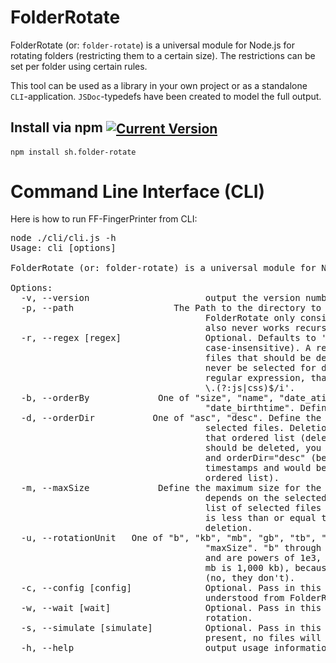 # FolderRotate
FolderRotate (or: `folder-rotate`) is a universal module for Node.js for rotating folders (restricting them to a certain size). The restrictions can be set per folder using certain rules.

This tool can be used as a library in your own project or as a standalone `CLI`-application. `JSDoc`-typedefs have been created to model the full output.

## Install via npm <span style="vertical-align:middle">[![Current Version](https://img.shields.io/npm/v/sh.folder-rotate.svg)](https://www.npmjs.com/package/sh.folder-rotate)</span>
`npm install sh.folder-rotate`

# Command Line Interface (CLI)
Here is how to run FF-FingerPrinter from CLI:

<pre>node ./cli/cli.js -h
Usage: cli [options]

FolderRotate (or: folder-rotate) is a universal module for Node.js for rotating folders (restricting them to a certain size). The restrictions can be set per folder using certain rules.

Options:
  -v, --version                      output the version number
  -p, --path <path>                  The Path to the directory to delete files in. Note that
                                     FolderRotate only considers files, never folders and thus
                                     also never works recursively.
  -r, --regex [regex]                Optional. Defaults to '.*' with flag 'i' (matches all files,
                                     case-insensitive). A regular expression to use for selecting
                                     files that should be deleted. Note that directories will
                                     never be selected for deletion. You should pass in a literal
                                     regular expression, that ends with flags, e.g. '/^my_files.+?
                                     \.(?:js|css)$/i'.
  -b, --orderBy <orderBy>            One of "size", "name", "date_atime", "date_mtime", "date_ctime",
                                     "date_birthtime". Define what to order the selected files by.
  -d, --orderDir <orderDir>          One of "asc", "desc". Define the direction of the order for the
                                     selected files. Deletion of files ALWAYS HAPPENS AT THE END of
                                     that ordered list (delete excess). E.g. if the oldest files
                                     should be deleted, you probably want orderBy="date_birthtime"
                                     and orderDir="desc" (because the newest files have the largest
                                     timestamps and would be at the beginning of the descendingly
                                     ordered list).
  -m, --maxSize <maxSize>            Define the maximum size for the list of selected files. maxSize
                                     depends on the selected unit (e.g. "mb" or "qty"). The ordered
                                     list of selected files will be truncated at the end until maxSize
                                     is less than or equal to the value defined here. Truncation means
                                     deletion.
  -u, --rotationUnit <rotationUnit>  One of "b", "kb", "mb", "gb", "tb", "qty". Defines the unit for
                                     "maxSize". "b" through "tb" are sizes (byte, kilobyte, .., terabyte)
                                     and are powers of 1e3, not 2^10 (i.e. one kb is 1,000 bytes and one
                                     mb is 1,000 kb), because SI-2 units do not make sense in this context
                                     (no, they don't).
  -c, --config [config]              Optional. Pass in this flag to print the configuration as it was
                                     understood from FolderRotate.
  -w, --wait [wait]                  Optional. Pass in this flag to wait for the user to commence the
                                     rotation.
  -s, --simulate [simulate]          Optional. Pass in this flag to simulate the folder rotation. If
                                     present, no files will be deleted.
  -h, --help                         output usage information
</pre>